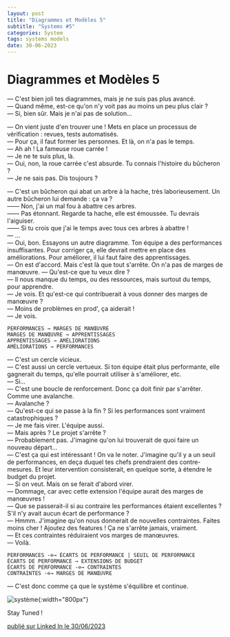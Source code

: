 ```yaml
---
layout: post
title: "Diagrammes et Modèles 5"
subtitle: "Systems #5"
categories: System
tags: systems models
date: 30-06-2023
---
```

# Diagrammes et Modèles 5


— C'est bien joli tes diagrammes, mais je ne suis pas plus avancé.\
— Quand même, est-ce qu'on n'y voit pas au moins un peu plus clair ?\
— Si, bien sûr. Mais je n'ai pas de solution…
<!--more-->

— On vient juste d'en trouver une ! Mets en place un processus de vérification : revues, tests automatisés.\
— Pour ça, il faut former les personnes. Et là, on n'a pas le temps.\
— Ah ah ! La fameuse roue carrée !\
— Je ne te suis plus, là.\
— Oui, non, la roue carrée c'est absurde. Tu connais l'histoire du bûcheron ?\
— Je ne sais pas. Dis toujours ?

— C'est un bûcheron qui abat un arbre à la hache, très laborieusement. Un autre bûcheron lui demande : ça va ?\
—— Non, j'ai un mal fou à abattre ces arbres.\
—— Pas étonnant. Regarde ta hache, elle est émoussée. Tu devrais l'aiguiser.\
—— Si tu crois que j'ai le temps avec tous ces arbres à abattre !\
— …\
— Oui, bon. Essayons un autre diagramme. Ton équipe a des performances insuffisantes. Pour corriger ça, elle devrait mettre en place des améliorations. Pour améliorer, il lui faut faire des apprentissages.\
— On est d'accord. Mais c'est là que tout s'arrête. On n'a pas de marges de manœuvre.
— Qu'est-ce que tu veux dire ?\
— Il nous manque du temps, ou des ressources, mais surtout du temps, pour apprendre.\
— Je vois. Et qu'est-ce qui contribuerait à vous donner des marges de manœuvre ?\
— Moins de problèmes en prod', ça aiderait !\
— Je vois.

``` PERFORMANCES → MARGES DE MANŒUVRE ```\
``` MARGES DE MANŒUVRE → APPRENTISSAGES ```\
``` APPRENTISSAGES → AMÉLIORATIONS ```\
``` AMÉLIORATIONS → PERFORMANCES ```

— C'est un cercle vicieux.\
— C'est aussi un cercle vertueux. Si ton équipe était plus performante, elle gagnerait du temps, qu'elle pourrait utiliser à s'améliorer, etc.\
— Si…\
— C'est une boucle de renforcement. Donc ça doit finir par s'arrêter. Comme une avalanche.\
— Avalanche ?\
— Qu'est-ce qui se passe à la fin ? Si les performances sont vraiment catastrophiques ?\
— Je me fais virer. L'équipe aussi.\
— Mais après ? Le projet s'arrête ?\
— Probablement pas. J'imagine qu'on lui trouverait de quoi faire un nouveau départ…\
— C'est ça qui est intéressant ! On va le noter. J'imagine qu'il y a un seuil de performances, en deça duquel tes chefs prendraient des contre-mesures. Et leur intervention consisterait, en quelque sorte, à étendre le budget du projet.\
— Si on veut. Mais on se ferait d'abord virer.\
— Dommage, car avec cette extension l'équipe aurait des marges de manœuvres !\
— Que se passerait-il si au contraire les performances étaient excellentes ? S'il n'y avait aucun écart de performance ?\
— Hmmm. J'imagine qu'on nous donnerait de nouvelles contraintes. Faites moins cher ! Ajoutez des features ! Ça ne s'arrête jamais, vraiment.\
— Et ces contraintes réduiraient vos marges de manœuvres.\
— Voilà.

``` PERFORMANCES -⊖→ ÉCARTS DE PERFORMANCE | SEUIL DE PERFORMANCE ```\
``` ÉCARTS DE PERFORMANCE → EXTENSIONS DE BUDGET ```\
``` ÉCARTS DE PERFORMANCE -⊖→ CONTRAINTES ```\
``` CONTRAINTES -⊖→ MARGES DE MANŒUVRE ```

— C'est donc comme ça que le système s'équilibre et continue.

![système](/images/apprentissages-ameliorations-performances-marges-contraintes.jpg){:width="800px"}

Stay Tuned !

[publié sur Linked In le 30/06/2023](https://www.linkedin.com/posts/christophe-thibaut-35b4657_cest-bien-joli-tes-diagrammes-mais-je-activity-7080423111937937408-vqQo?utm_source=share&utm_medium=member_desktop)

